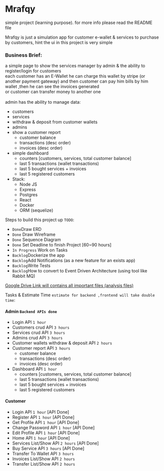 # Mrafqy
simple project (learning purpose). for more info please read the README file

Mrafqy is just a simulation app for customer e-wallet & services to purchase by customers, hint the ui in this project is very simple
### Business Brief:
a simple page to show the services manager by admin & the ability to register/login for customers<br>
each customer has an E-Wallet he can charge this wallet by stripe (or another payment gateway) and then customer can pay him bills by him wallet ,then he can see the invoices generated<br>
or customer can transfer money to another one<br>
<br>
admin has the ability to manage data:
* customers
* services
* withdraw & deposit from customer wallets
* admins
* show a customer report
  * customer balance
  * transactions (desc order)
  * invoices (desc order)
* simple dashboard
  * counters [customers, services, total customer balance]
  * last 5 transactions (wallet transactions)
  * last 5 bought services + invoices
  * last 5 registered customers
* Stack:
  * Node JS
  * Express
  * Postgres
  * React
  * Docker
  * ORM (sequelize)


Steps to build this project up `TODO`:
* `Done`Draw ERD
* `Done` Draw Wireframe
* `Done` Sequence Diagram
* `Done` Set Deadline to finish Project [60~90 hours]
* `In Progress` Work on Tasks
* `Backlog`Dockerize the app
* `Backlog`Add Notifications (as a new feature for an exists app)
* `Backlog`Write Tests
* `Backlog`How to convert to Event Driven Architecture (using tool like Rabbit MQ)

<a href="https://drive.google.com/drive/folders/1NW1FL7raf5dY4tDpgqHbOOCqkfGmQQx-?usp=sharing" target="_blank">
 Google Drive Link will contains all important files (analysis files)
</a>

Tasks & Estimate Time `estimate for backend ,frontend will take double time`:
#### Admin `Backend APIs done`
* Login API `1 hour`
* Customers crud API `3 hours`
* Services crud API `3 hours`
* Admins crud API `3 hours`
* Customer wallets withdraw & deposit API `2 hours`
* Customer report API `3 hours`
  * customer balance
  * transactions (desc order)
  * invoices (desc order)
* Dashboard API `1 hour`
  * counters [customers, services, total customer balance]
  * last 5 transactions (wallet transactions)
  * last 5 bought services + invoices
  * last 5 registered customers

#### Customer
* Login API `1 hour` [API Done]
* Register API `1 hour` [API Done]
* Get Profile API `1 hour` [API Done]
* Change Password API `1 hour` [API Done]
* Edit Profile API `1 hour` [API Done]
* Home API `1 hour` [API Done]
* Services List/Show API `2 hours` [API Done]
* Buy Service API `3 hours` [API Done]
* Transfer To Wallet API `3 hours`
* Invoices List/Show API `2 hours`
* Transfer List/Show API `2 hours`
